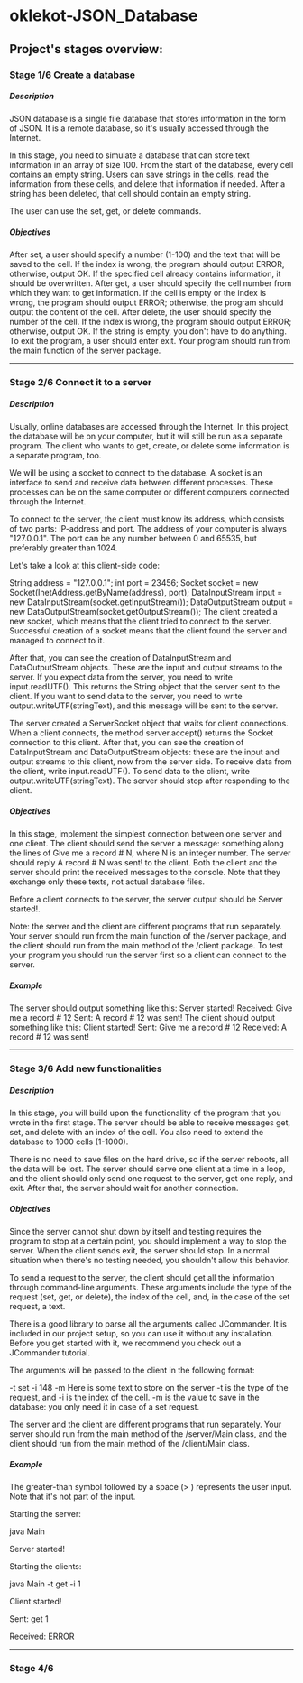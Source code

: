 # oklekot-JSON_Database


## Project's stages overview:

### Stage 1/6 Create a database
##### Description
JSON database is a single file database that stores information in the form of JSON. It is a remote database, so it's usually accessed through the Internet.

In this stage, you need to simulate a database that can store text information in an array of size 100. From the start of the database, every cell contains an empty string. Users can save strings in the cells, read the information from these cells, and delete that information if needed. After a string has been deleted, that cell should contain an empty string.

The user can use the set, get, or delete commands.

##### Objectives
After set, a user should specify a number (1-100) and the text that will be saved to the cell. If the index is wrong, the program should output ERROR, otherwise, output OK. If the specified cell already contains information, it should be overwritten.
After get, a user should specify the cell number from which they want to get information. If the cell is empty or the index is wrong, the program should output ERROR; otherwise, the program should output the content of the cell.
After delete, the user should specify the number of the cell. If the index is wrong, the program should output ERROR; otherwise, output OK. If the string is empty, you don't have to do anything.
To exit the program, a user should enter exit.
Your program should run from the main function of the server package.

---

### Stage 2/6 Connect it to a server
##### Description
Usually, online databases are accessed through the Internet. In this project, the database will be on your computer, but it will still be run as a separate program. The client who wants to get, create, or delete some information is a separate program, too.

We will be using a socket to connect to the database. A socket is an interface to send and receive data between different processes. These processes can be on the same computer or different computers connected through the Internet.

To connect to the server, the client must know its address, which consists of two parts: IP-address and port. The address of your computer is always "127.0.0.1". The port can be any number between 0 and 65535, but preferably greater than 1024.

Let's take a look at this client-side code:

String address = "127.0.0.1";
int port = 23456;
Socket socket = new Socket(InetAddress.getByName(address), port);
DataInputStream input = new DataInputStream(socket.getInputStream());
DataOutputStream output = new DataOutputStream(socket.getOutputStream());
The client created a new socket, which means that the client tried to connect to the server. Successful creation of a socket means that the client found the server and managed to connect to it.

After that, you can see the creation of DataInputStream and DataOutputStream objects. These are the input and output streams to the server. If you expect data from the server, you need to write input.readUTF(). This returns the String object that the server sent to the client. If you want to send data to the server, you need to write output.writeUTF(stringText), and this message will be sent to the server.

The server created a ServerSocket object that waits for client connections. When a client connects, the method server.accept() returns the Socket connection to this client. After that, you can see the creation of DataInputStream and DataOutputStream objects: these are the input and output streams to this client, now from the server side. To receive data from the client, write input.readUTF(). To send data to the client, write output.writeUTF(stringText). The server should stop after responding to the client.

##### Objectives
In this stage, implement the simplest connection between one server and one client. The client should send the server a message: something along the lines of Give me a record # N, where N is an integer number. The server should reply A record # N was sent! to the client. Both the client and the server should print the received messages to the console. Note that they exchange only these texts, not actual database files.

Before a client connects to the server, the server output should be Server started!.

Note: the server and the client are different programs that run separately. Your server should run from the main function of the /server package, and the client should run from the main method of the /client package. To test your program you should run the server first so a client can connect to the server.

##### Example
The server should output something like this:
Server started!
Received: Give me a record # 12
Sent: A record # 12 was sent!
The client should output something like this:
Client started!
Sent: Give me a record # 12
Received: A record # 12 was sent!

---

### Stage 3/6 Add new functionalities
##### Description
In this stage, you will build upon the functionality of the program that you wrote in the first stage. The server should be able to receive messages get, set, and delete with an index of the cell. You also need to extend the database to 1000 cells (1-1000).

There is no need to save files on the hard drive, so if the server reboots, all the data will be lost. The server should serve one client at a time in a loop, and the client should only send one request to the server, get one reply, and exit. After that, the server should wait for another connection.

##### Objectives
Since the server cannot shut down by itself and testing requires the program to stop at a certain point, you should implement a way to stop the server. When the client sends exit, the server should stop. In a normal situation when there's no testing needed, you shouldn't allow this behavior.

To send a request to the server, the client should get all the information through command-line arguments. These arguments include the type of the request (set, get, or delete), the index of the cell, and, in the case of the set request, a text.

There is a good library to parse all the arguments called JCommander. It is included in our project setup, so you can use it without any installation. Before you get started with it, we recommend you check out a JCommander tutorial.

The arguments will be passed to the client in the following format:

-t set -i 148 -m Here is some text to store on the server
-t is the type of the request, and -i is the index of the cell. -m is the value to save in the database: you only need it in case of a set request.

The server and the client are different programs that run separately. Your server should run from the main method of the /server/Main class, and the client should run from the main method of the /client/Main class.

##### Example
The greater-than symbol followed by a space (> ) represents the user input. Note that it's not part of the input.

Starting the server:

java Main

Server started!

Starting the clients:

java Main -t get -i 1

Client started!

Sent: get 1

Received: ERROR

---

### Stage 4/6







